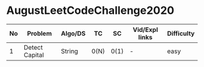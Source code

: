 # AugustLeetCodeChallenge2020
No  | Problem | Algo/DS | TC  | SC|Vid/Expl links|Difficulty|
---|---|---|---|---|---|---|
1|Detect Capital|String|0(N)|0(1)|-|easy|


